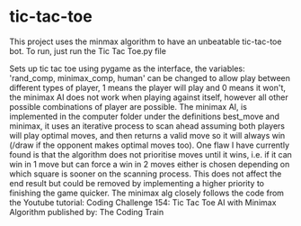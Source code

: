 # tic-tac-toe

This project uses the minmax algorithm to have an unbeatable tic-tac-toe bot.
To run, just run the Tic Tac Toe.py file


Sets up tic tac toe using pygame as the interface,
the variables: 'rand_comp, minimax_comp, human' can be changed
to allow play between different types of player,
1 means the player will play and 0 means it won't,
the minimax AI does not work when playing against itself,
however all other possible combinations of player are possible.
The minimax AI, is implemented in the computer folder under the
definitions best_move and minimax, it uses an iterative process
to scan ahead assuming both players will play optimal moves,
and then returns a valid move so it will always win (/draw if the
opponent makes optimal moves too).
One flaw I have currently found is that the algorithm does not prioritise
moves until it wins, i.e. if it can win in 1 move but can force a win in 2 moves
either is chosen depending on which square is sooner on the scanning process.
This does not affect the end result but could be removed by implementing a higher
priority to finishing the game quicker.
The minimax alg closely follows the code from the Youtube tutorial:
Coding Challenge 154: Tic Tac Toe AI with Minimax Algorithm
published by: The Coding Train
